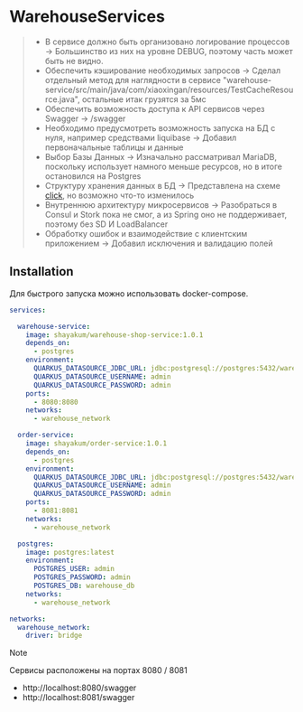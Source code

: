 # WarehouseServices
> * В сервисе должно быть организовано логирование процессов -> Большинство из них на уровне DEBUG, поэтому часть может быть не видно.
> * Обеспечить кэширование необходимых запросов -> Сделал отдельный метод для наглядности в сервисе "warehouse-service/src/main/java/com/xiaoxingan/resources/TestCacheResource.java", остальные итак грузятся за 5мс
> * Обеспечить возможность доступа к API сервисов через Swagger -> /swagger
> * Необходимо предусмотреть возможность запуска на БД с нуля, например средствами liquibase -> Добавил первоначальные таблицы и данные
> * Выбор Базы Данных -> Изначально рассматривал MariaDB, поскольку использует намного меньше ресурсов, но в итоге остановился на Postgres
> * Структуру хранения данных в БД -> Представлена на схеме [click](https://dbdiagram.io/d/WarehoseandShop-67e01e3b75d75cc84422a8af), но возможно что-то изменилось
> * Внутреннюю архитектуру микросервисов -> Разобраться в Consul и Stork пока не смог, а из Spring оно не поддерживает, поэтому без SD И LoadBalancer
> * Обработку ошибок и взаимодействие с клиентским приложением -> Добавил исключения и валидацию полей

## Installation
Для быстрого запуска можно использовать docker-compose.

```yml
services:

  warehouse-service:
    image: shayakum/warehouse-shop-service:1.0.1
    depends_on:
      - postgres
    environment:
      QUARKUS_DATASOURCE_JDBC_URL: jdbc:postgresql://postgres:5432/warehouse_db
      QUARKUS_DATASOURCE_USERNAME: admin
      QUARKUS_DATASOURCE_PASSWORD: admin
    ports:
      - 8080:8080
    networks:
      - warehouse_network

  order-service:
    image: shayakum/order-service:1.0.1
    depends_on:
      - postgres
    environment:
      QUARKUS_DATASOURCE_JDBC_URL: jdbc:postgresql://postgres:5432/warehouse_db
      QUARKUS_DATASOURCE_USERNAME: admin
      QUARKUS_DATASOURCE_PASSWORD: admin
    ports:
      - 8081:8081
    networks:
      - warehouse_network

  postgres:
    image: postgres:latest
    environment:
      POSTGRES_USER: admin
      POSTGRES_PASSWORD: admin
      POSTGRES_DB: warehouse_db
    networks:
      - warehouse_network

networks:
  warehouse_network:
    driver: bridge
```
>[!NOTE]
> Сервисы расположены на портах 8080 / 8081
>
> * http://localhost:8080/swagger
> * http://localhost:8081/swagger

